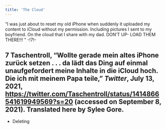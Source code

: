 ```yaml
---
title: 'The Cloud'
---
```


“I was just about to reset my old iPhone when suddenly it uploaded my content to iCloud without my permission. Including pictures I sent to my boyfriend. On the cloud that I share with my dad. DON’T UP- LOAD THEM THERE!!!   ” -!7!-
## **7** Taschentroll, “Wollte gerade mein altes iPhone zurück setzen . . . da lädt das Ding auf einmal unaufgefordert meine Inhalte in die iCloud hoch. Die ich mit meinem Papa teile,” _Twitter_, July 13, 2021, https://twitter.com/Taschentroll/status/1414866541619949569?s=20 (accessed on September 8, 2021). Translated here by Sylee Gore.

* Deleting
